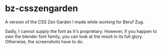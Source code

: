 # bz-csszengarden
A version of the CSS Zen Garden I made while working for Beruf Zug.

Sadly, I cannot supply the font as it's proprietary. However, if you happen to own the blender font family, you can look at the result in its full glory. Otherwise, the screenshots have to do.
